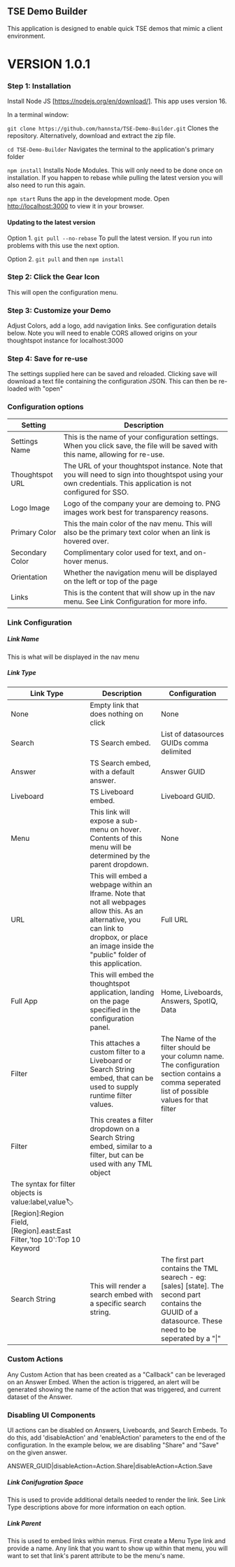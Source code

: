 

## TSE Demo Builder

This application is designed to enable quick TSE demos that mimic a client environment. 


# VERSION 1.0.1

### Step 1: Installation

Install Node JS [https://nodejs.org/en/download/]. This app uses version 16.

In a terminal window:

`git clone https://github.com/hannsta/TSE-Demo-Builder.git` 
Clones the repository. Alternatively, download and extract the zip file.

`cd TSE-Demo-Builder` 
Navigates the terminal to the application's primary folder

`npm install`
Installs Node Modules. This will only need to be done once on installation. If you happen to rebase while pulling the latest version you will also need to run this again.

`npm start` 
Runs the app in the development mode.
Open [http://localhost:3000](http://localhost:3000) to view it in your browser.

#### Updating to the latest version

Option 1. `git pull --no-rebase` To pull the latest version. If you run into problems with this use the next option.

Option 2. `git pull` and then `npm install`


### Step 2: Click the Gear Icon

This will open the configuration menu. 

### Step 3: Customize your Demo

Adjust Colors, add a logo, add navigation links. See configuration details below. Note you will need to enable CORS allowed origins on your thoughtspot instance for localhost:3000

### Step 4: Save for re-use

The settings supplied here can be saved and reloaded. Clicking save will download a text file containing the configuration JSON. This can then be re-loaded with "open"


### Configuration options

| Setting | Description |
| ------------- | ------------- |
| Settings Name | This is the name of your configuration settings. When you click save, the file will be saved with this name, allowing for re-use. |
| Thoughtspot URL | The URL of your thoughtspot instance. Note that you will need to sign into thoughtspot using your own credentials. This application is not configured for SSO. |
| Logo Image | Logo of the company your are demoing to. PNG images work best for transparency reasons.
| Primary Color | This the main color of the nav menu. This will also be the primary text color when an link is hovered over. |
| Secondary Color | Complimentary color used for text, and on-hover menus. |
| Orientation | Whether the navigation menu will be displayed on the left or top of the page |
| Links | This is the content that will show up in the nav menu. See Link Configuration for more info. |

### Link Configuration
##### Link Name
This is what will be displayed in the nav menu
##### Link Type
| Link Type | Description | Configuration |
| ------------- | ------------- | ------------- |
| None | Empty link that does nothing on click | None |
| Search | TS Search embed. | List of datasources GUIDs comma delimited |
| Answer | TS Search embed, with a default answer. | Answer GUID |
| Liveboard | TS Liveboard embed. | Liveboard GUID. |
| Menu | This link will expose a sub-menu on hover. Contents of this menu will be determined by the parent dropdown. | None |
| URL | This will embed a webpage within an Iframe. Note that not all webpages allow this. As an alternative, you can link to dropbox, or place an image inside the "public" folder of this application. | Full URL |
| Full App | This will embed the thoughtspot application, landing on the page specified in the configuration panel. | Home, Liveboards, Answers, SpotIQ,  Data |
| Filter| This attaches a custom filter to a Liveboard or Search String embed, that can be used to supply runtime filter values.  | The Name of the filter should be your column name. The configuration section contains a comma seperated list of possible values for that filter |
| Filter| This creates a filter dropdown on a Search String embed, similar to a filter, but can be used with any TML object |
 The syntax for filter objects is value:label,value:label: [Region]:Region Field,[Region].east:East Filter,'top 10':Top 10 Keyword |
 | Search String | This will render a search embed with a specific search string. | The first part contains the TML searech - eg: [sales] [state]. The second part contains the GUUID of a datasource. These need to be seperated by a "&#124;"|


### Custom Actions
Any Custom Action that has been created as a "Callback" can be leveraged on an Answer Embed. When the action is triggered, an alert will be generated showing the name of the action that was triggered, and current dataset of the Answer.

### Disabling UI Components
UI actions can be disabled on Answers, Liveboards, and Search Embeds. To do this, add 'disableAction' and 'enableAction' parameters to the end of the configuration. In the example below, we are disabling "Share" and "Save" on the given answer.

ANSWER_GUID|disableAction=Action.Share|disableAction=Action.Save

##### Link Conifugration Space 
This is used to provide additional details needed to render the link. See Link Type descriptions above for more information on each option.
##### Link Parent
This is used to embed links within menus. First create a Menu Type link and provide a name. Any link that you want to show up within that menu, you will want to set that link's parent attribute to be the menu's name.


